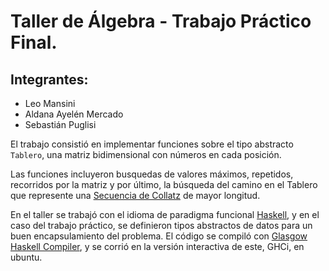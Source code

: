# Taller de Álgebra - Trabajo Práctico Final.

## Integrantes:

- Leo Mansini
- Aldana Ayelén Mercado
- Sebastián Puglisi

El trabajo consistió en implementar funciones sobre el tipo abstracto `Tablero`, una matriz bidimensional con números en cada posición.

Las funciones incluyeron busquedas de valores máximos, repetidos, recorridos por la matriz y por último, la búsqueda del camino en el Tablero que represente una [Secuencia de Collatz][1] de mayor longitud.

[1]:https://es.wikipedia.org/wiki/Conjetura_de_Collatz

En el taller se trabajó con el idioma de paradigma funcional [Haskell][2], y en el caso del trabajo práctico, se definieron tipos abstractos de datos para un buen encapsulamiento del problema. El código se compiló con [Glasgow Haskell Compiler][3], y se corrió en la versión interactiva de este, GHCi, en ubuntu.

[2]:https://www.haskell.org/
[3]:https://wiki.haskell.org/GHC/GHCi
